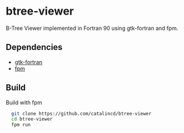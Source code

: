 # btree-viewer

B-Tree Viewer implemented in Fortran 90 using gtk-fortran and fpm.

## Dependencies

- [gtk-fortran](https://www.github.com/octokatherine](https://github.com/vmagnin/gtk-fortran))
- [fpm](https://github.com/fortran-lang/fpm)

## Build

Build with fpm

```bash
  git clone https://github.com/catalincd/btree-viewer
  cd btree-viewer
  fpm run
```
    
